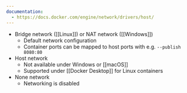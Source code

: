 ```yaml
---
documentation:
  - https://docs.docker.com/engine/network/drivers/host/
---
```


- Bridge network ([[Linux]]) or NAT network ([[Windows]])
	- Default network configuration
	- Container ports can be mapped to host ports with e.g. `--publish 8080:80`
- Host network
	- Not available under Windows or [[macOS]]
	- Supported under [[Docker Desktop]] for Linux containers
- None network
	- Networking is disabled